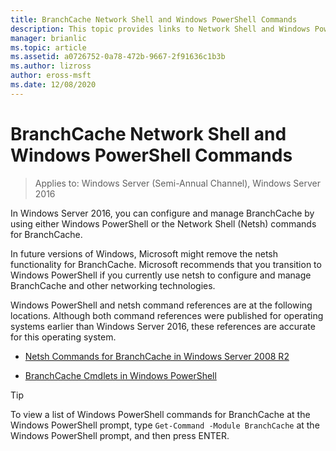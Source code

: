 ```yaml
---
title: BranchCache Network Shell and Windows PowerShell Commands
description: This topic provides links to Network Shell and Windows PowerShell command reference resources for BranchCache in Windows Server 2016
manager: brianlic
ms.topic: article
ms.assetid: a0726752-0a78-472b-9667-2f91636c1b3b
ms.author: lizross
author: eross-msft
ms.date: 12/08/2020
---
```

# BranchCache Network Shell and Windows PowerShell Commands

>Applies to: Windows Server (Semi-Annual Channel), Windows Server 2016

In Windows Server 2016, you can configure and manage BranchCache by using either Windows PowerShell or the Network Shell (Netsh) commands for BranchCache.

In future versions of Windows, Microsoft might remove the netsh functionality for BranchCache. Microsoft recommends that you transition to Windows PowerShell if you currently use netsh to configure and manage BranchCache and other networking technologies.

Windows PowerShell and netsh command references are at the following locations. Although both command references were published for operating systems earlier than Windows Server 2016, these references are accurate for this operating system.

-   [Netsh Commands for BranchCache in Windows Server 2008 R2](/previous-versions/windows/it-pro/windows-server-2008-R2-and-2008/dd979561(v=ws.10))

-   [BranchCache Cmdlets in Windows PowerShell](/powershell/module/branchcache/)

> [!TIP]
> To view a list of Windows PowerShell commands for BranchCache at the Windows PowerShell prompt, type `Get-Command -Module BranchCache` at the Windows PowerShell prompt, and then press ENTER.
